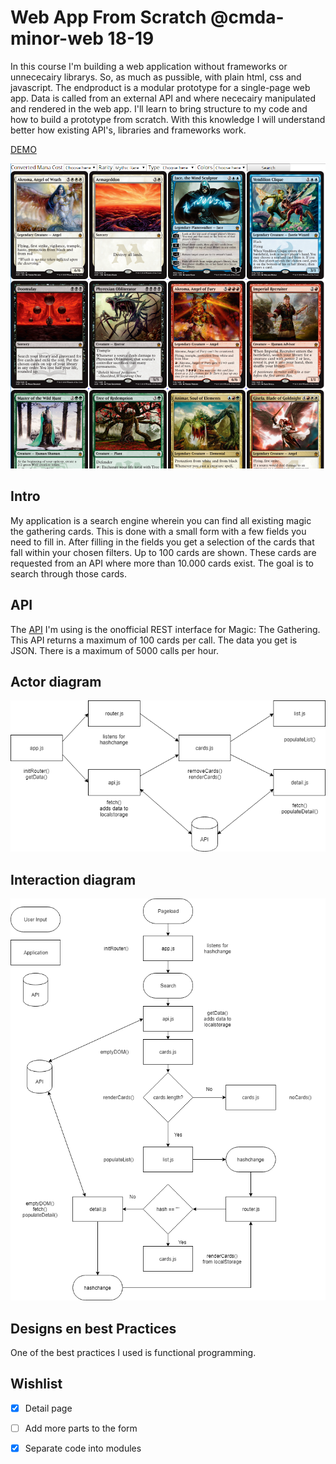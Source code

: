 # Web App From Scratch @cmda-minor-web 18-19

In this course I'm building a web application without frameworks or unnececairy librarys. So, as much as pussible, with plain html, css and javascript. The endproduct is a modular prototype for a single-page web app. Data is called from an external API and where nececairy manipulated and rendered in the web app. I'll learn to bring structure to my code and how to build a prototype from scratch. With this knowledge I will understand better how existing API's, libraries and frameworks work.

[DEMO](https://gifted-albattani-e5c23d.netlify.com/)

![Interaction diagram](src/screenshot.png)

## Intro
My application is a search engine wherein you can find all existing magic the gathering cards. This is done with a small form with a few fields you need to fill in. After filling in the fields you get a selection of the cards that fall within your chosen filters. Up to 100 cards are shown. These cards are requested from an API where more than 10.000 cards exist. The goal is to search through those cards.

## API 

The [API](https://docs.magicthegathering.io/) I'm using is the onofficial REST interface for Magic: The Gathering. This API returns a maximum of 100 cards per call. The data you get is JSON. There is a maximum of 5000 calls per hour.

##  Actor diagram

![Interaction diagram](src/interactionDiagram.png)


## Interaction diagram
![Interaction diagram](src/interactionDiagram(1).png)


## Designs en best Practices

One of the best practices I used is functional programming.

## Wishlist

- [x] Detail page
- [ ] Add more parts to the form
- [x] Separate code into modules

